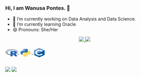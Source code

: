 ### Hi, I am Wanusa Pontes. 👋

- 🔭 I’m currently working on Data Analysis and Data Science.
- 🌱 I’m currently learning Oracle 
- 😄 Pronouns: She/Her


<div align="center">
  <a href="https://github.com/wanusapontes">
  <img height="140em" src="https://github-readme-stats.vercel.app/api?username=wanusapontes&show_icons=true&theme=dracula&include_all_commits=true&count_private=true"/>
  <img height="140em" src="https://github-readme-stats.vercel.app/api/top-langs/?username=wanusapontes&layout=compact&langs_count=7&theme=dracula"/>
</div>
  <div style="display: inline_block"><br>
  <img align="center" alt="Nusa-R" height="30" width="40" src="https://raw.githubusercontent.com/devicons/devicon/master/icons/r/r-original.svg">
  <img align="center" alt="Nusa-Python" height="30" width="40" src="https://raw.githubusercontent.com/devicons/devicon/master/icons/python/python-original.svg">
  <img align="center" alt="Nusa-C" height="30" width="40" src="https://raw.githubusercontent.com/devicons/devicon/master/icons/c/c-original.svg">
</div>
  
  ##
 
<div> 
  <a href = "mailto:wanusapontesest@gmail.com"><img src="https://img.shields.io/badge/Gmail-D14836?style=for-the-badge&logo=gmail&logoColor=white" target="_blank"></a>
  <a href="https://www.linkedin.com/in/wanusa-pontes-467a11160/" target="_blank"><img src="https://img.shields.io/badge/-LinkedIn-%230077B5?style=for-the-badge&logo=linkedin&logoColor=white" target="_blank"></a> 
 
 
</div>
